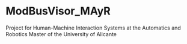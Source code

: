 # ModBusVisor_MAyR
Project for Human-Machine Interaction Systems at the Automatics and Robotics Master of the University of Alicante
